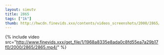 ```yaml
--- 
layout: sieutv
title: 2865
tags: ["1k"]
thumb: http://hwcdn.finevids.xxx/contents/videos_screenshots/2000/2865/preview.mp4.jpg
---
```

{% include video src="http://www.finevids.xxx/get_file/1/1968a8335e8ada0c8fd55ea7a29b17f0/2000/2865/2865.mp4/" %} 
